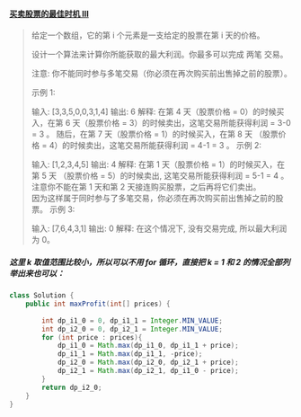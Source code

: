 #### [买卖股票的最佳时机 III](https://leetcode-cn.com/problems/best-time-to-buy-and-sell-stock-iii/)

> 给定一个数组，它的第 i 个元素是一支给定的股票在第 i 天的价格。
>
> 设计一个算法来计算你所能获取的最大利润。你最多可以完成 两笔 交易。
>
> 注意: 你不能同时参与多笔交易（你必须在再次购买前出售掉之前的股票）。
>
> 示例 1:
>
> 输入: [3,3,5,0,0,3,1,4]
> 输出: 6
> 解释: 在第 4 天（股票价格 = 0）的时候买入，在第 6 天（股票价格 = 3）的时候卖出，这笔交易所能获得利润 = 3-0 = 3 。
>      随后，在第 7 天（股票价格 = 1）的时候买入，在第 8 天 （股票价格 = 4）的时候卖出，这笔交易所能获得利润 = 4-1 = 3 。
> 示例 2:
>
> 输入: [1,2,3,4,5]
> 输出: 4
> 解释: 在第 1 天（股票价格 = 1）的时候买入，在第 5 天 （股票价格 = 5）的时候卖出, 这笔交易所能获得利润 = 5-1 = 4 。   
>      注意你不能在第 1 天和第 2 天接连购买股票，之后再将它们卖出。   
>      因为这样属于同时参与了多笔交易，你必须在再次购买前出售掉之前的股票。
> 示例 3:
>
> 输入: [7,6,4,3,1] 
> 输出: 0 
> 解释: 在这个情况下, 没有交易完成, 所以最大利润为 0。

##### **这里 k 取值范围比较小，所以可以不用 for 循环，直接把 k = 1 和 2 的情况全部列举出来也可以：**

```java
class Solution {
    public int maxProfit(int[] prices) {
        
        int dp_i1_0 = 0, dp_i1_1 = Integer.MIN_VALUE;
        int dp_i2_0 = 0, dp_i2_1 = Integer.MIN_VALUE;
        for (int price : prices){
            dp_i1_0 = Math.max(dp_i1_0, dp_i1_1 + price);
            dp_i1_1 = Math.max(dp_i1_1, -price);
            dp_i2_0 = Math.max(dp_i2_0, dp_i2_1 + price);
            dp_i2_1 = Math.max(dp_i2_1, dp_i1_0 - price);
        }
        return dp_i2_0;
    }
}
```

